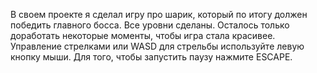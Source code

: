 В своем проекте я сделал игру про шарик, который по итогу должен победить главного босса. Все уровни сделаны. Осталось только доработать некоторые моменты, чтобы игра стала красивее. Управление стрелками или WASD для стрельбы используйте левую кнопку мыши. Для того, чтобы запустить паузу нажмите ESCAPE. 
